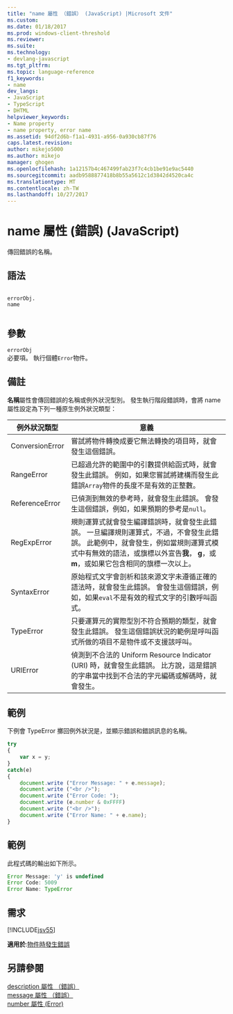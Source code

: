 ```yaml
---
title: "name 屬性 （錯誤） (JavaScript) |Microsoft 文件"
ms.custom: 
ms.date: 01/18/2017
ms.prod: windows-client-threshold
ms.reviewer: 
ms.suite: 
ms.technology:
- devlang-javascript
ms.tgt_pltfrm: 
ms.topic: language-reference
f1_keywords:
- name
dev_langs:
- JavaScript
- TypeScript
- DHTML
helpviewer_keywords:
- Name property
- name property, error name
ms.assetid: 94df2d6b-f1a1-4931-a956-0a930cb87f76
caps.latest.revision: 
author: mikejo5000
ms.author: mikejo
manager: ghogen
ms.openlocfilehash: 1a12157b4c467499fab23f7c4cb1be91e9ac5440
ms.sourcegitcommit: aadb9588877418b8b55a5612c1d3842d4520ca4c
ms.translationtype: MT
ms.contentlocale: zh-TW
ms.lasthandoff: 10/27/2017
---
```

# <a name="name-property-error-javascript"></a>name 屬性 (錯誤) (JavaScript)
傳回錯誤的名稱。  
  
## <a name="syntax"></a>語法  
  
```  
  
errorObj.  
name  
  
```  
  
## <a name="parameters"></a>參數  
 `errorObj`  
 必要項。 執行個體`Error`物件。  
  
## <a name="remarks"></a>備註  
 **名稱**屬性會傳回錯誤的名稱或例外狀況型別。 發生執行階段錯誤時，會將 name 屬性設定為下列一種原生例外狀況類型：  
  
|例外狀況類型|意義|  
|--------------------|-------------|  
|ConversionError|嘗試將物件轉換成要它無法轉換的項目時，就會發生這個錯誤。|  
|RangeError|已超過允許的範圍中的引數提供給函式時，就會發生此錯誤。 例如，如果您嘗試將建構而發生此錯誤`Array`物件的長度不是有效的正整數。|  
|ReferenceError|已偵測到無效的參考時，就會發生此錯誤。 會發生這個錯誤，例如，如果預期的參考是`null`。|  
|RegExpError|規則運算式就會發生編譯錯誤時，就會發生此錯誤。 一旦編譯規則運算式，不過，不會發生此錯誤。 此範例中，就會發生，例如當規則運算式模式中有無效的語法，或旗標以外宣告**我**， **g**，或**m**，或如果它包含相同的旗標一次以上。|  
|SyntaxError|原始程式文字會剖析和該來源文字未遵循正確的語法時，就會發生此錯誤。 會發生這個錯誤，例如，如果`eval`不是有效的程式文字的引數呼叫函式。|  
|TypeError|只要運算元的實際型別不符合預期的類型，就會發生此錯誤。 發生這個錯誤狀況的範例是呼叫函式所做的項目不是物件或不支援該呼叫。|  
|URIError|偵測到不合法的 Uniform Resource Indicator (URI) 時，就會發生此錯誤。 比方說，這是錯誤的字串當中找到不合法的字元編碼或解碼時，就會發生。|  
  
## <a name="example"></a>範例  
 下例會 TypeError 擲回例外狀況是，並顯示錯誤和錯誤訊息的名稱。  
  
```JavaScript  
try  
{  
    var x = y;  
}  
catch(e)  
{  
    document.write ("Error Message: " + e.message);  
    document.write ("<br />");  
    document.write ("Error Code: ");  
    document.write (e.number & 0xFFFF)  
    document.write ("<br />");  
    document.write ("Error Name: " + e.name);  
}  
```  
  
## <a name="example"></a>範例  
 此程式碼的輸出如下所示。  
  
```JavaScript  
Error Message: 'y' is undefined  
Error Code: 5009  
Error Name: TypeError  
```  
  
## <a name="requirements"></a>需求  
 [!INCLUDE[jsv55](../../javascript/reference/includes/jsv55-md.md)]  
  
 **適用於**:[物件時發生錯誤](../../javascript/reference/error-object-javascript.md)  
  
## <a name="see-also"></a>另請參閱  
 [description 屬性 （錯誤）](../../javascript/reference/description-property-error-javascript.md)   
 [message 屬性 （錯誤）](../../javascript/reference/message-property-error-javascript.md)   
 [number 屬性 (Error)](../../javascript/reference/number-property-error-javascript.md)